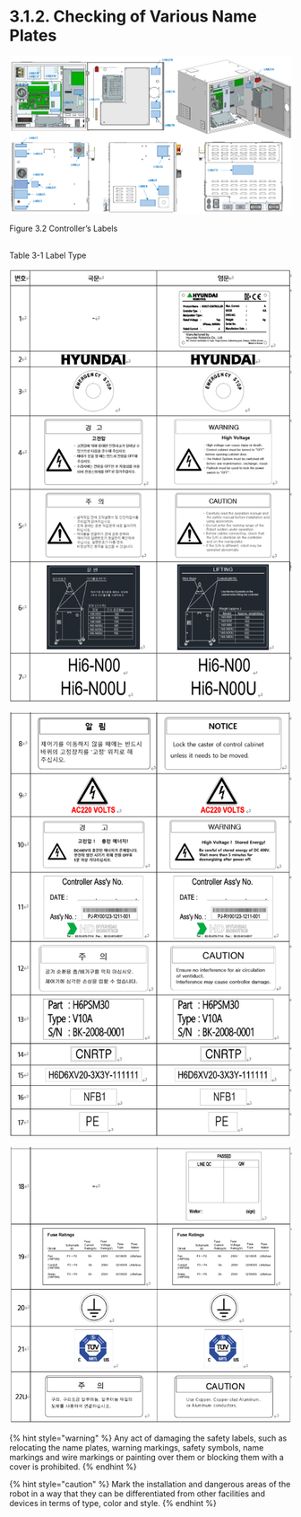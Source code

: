 ﻿# 3.1.2. Checking of Various Name Plates

![](../../_assets/그림_1.1_안전라벨.png  )

Figure 3.2 Controller’s Labels <br/><br/>

Table 3-1 Label Type

![](../../_assets/표3-1_라벨_종류-1.png  )

![](../../_assets/표3-1_라벨_종류-2.png  )

![](../../_assets/표3-1_라벨_종류-3.png  )


{% hint style="warning" %}
Any act of damaging the safety labels, such as relocating the name plates, warning markings, safety symbols, name markings and wire markings or painting over them or blocking them with a cover is prohibited. 
{% endhint %}


{% hint style="caution" %}
Mark the installation and dangerous areas of the robot in a way that they can be differentiated from other facilities and devices in terms of type, color and style.
{% endhint %}

